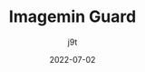 ---
author: j9t
date: 2022-07-02
draft: true
permalink: false
tags:
  - packages
  - npm
  - images
  - compression
  - performance
target_url: https://www.npmjs.com/package/@j9t/imagemin-guard
title: Imagemin Guard
---